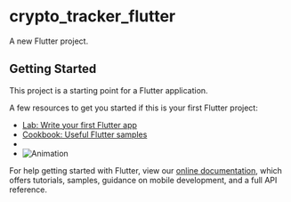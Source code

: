 # crypto_tracker_flutter

A new Flutter project.

## Getting Started

This project is a starting point for a Flutter application.

A few resources to get you started if this is your first Flutter project:

- [Lab: Write your first Flutter app](https://flutter.dev/docs/get-started/codelab)
- [Cookbook: Useful Flutter samples](https://flutter.dev/docs/cookbook)
- 
- ![Animation](https://user-images.githubusercontent.com/53400907/155842242-e1fc0d5e-1401-4468-bb75-efe0a9b448bf.gif)



For help getting started with Flutter, view our
[online documentation](https://flutter.dev/docs), which offers tutorials,
samples, guidance on mobile development, and a full API reference.
